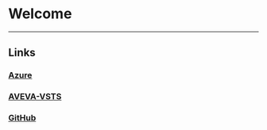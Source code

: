 # Welcome

---

## Links

### [Azure](https://portal.azure.com)

### [AVEVA-VSTS](https://dev.azure.com/AVEVA-VSTS)

### [GitHub](https://github.com)
